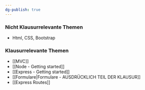 ```yaml
---
dg-publish: true
---
```


### Nicht Klausurrelevante Themen
- Html, CSS, Bootstrap


### Klausurrelevante Themen
- [[MVC]]
- [[Node - Getting started]]
- [[Express - Getting started]]
- [[Formulare|Formulare - AUSDRÜCKLICH TEIL DER KLAUSUR]]
- [[Express Routes]]